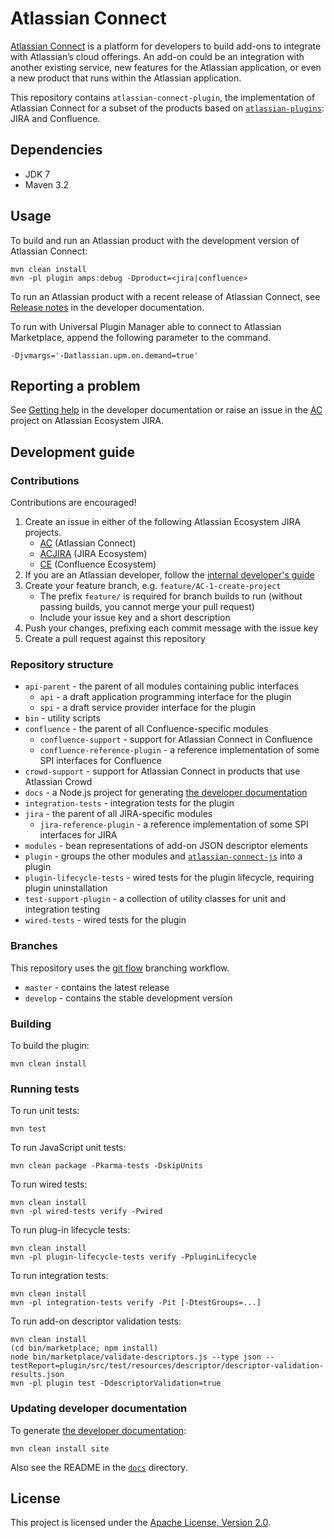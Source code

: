 # Atlassian Connect

[Atlassian Connect](https://connect.atlassian.com) is a platform for developers to build add-ons to integrate with
Atlassian’s cloud offerings. An add-on could be an integration with another existing service, new features for the
Atlassian application, or even a new product that runs within the Atlassian application.

This repository contains `atlassian-connect-plugin`, the implementation of Atlassian Connect for a subset of the
products based on [`atlassian-plugins`](https://bitbucket.org/atlassian/atlassian-plugins): JIRA and Confluence.

## Dependencies

* JDK 7
* Maven 3.2

## Usage

To build and run an Atlassian product with the development version of Atlassian Connect:

    mvn clean install
    mvn -pl plugin amps:debug -Dproduct=<jira|confluence>

To run an Atlassian product with a recent release of Atlassian Connect, see
[Release notes](https://developer.atlassian.com/static/connect/docs/latest/resources/release-notes.html) in the
developer documentation.

To run with Universal Plugin Manager able to connect to Atlassian Marketplace, append the following parameter to the command.

    -Djvmargs='-Datlassian.upm.on.demand=true'

## Reporting a problem

See [Getting help](https://developer.atlassian.com/static/connect/docs/latest/resources/getting-help.html) in the
developer documentation or raise an issue in the [AC](https://ecosystem.atlassian.net/browse/AC) project
on Atlassian Ecosystem JIRA.

## Development guide

### Contributions

Contributions are encouraged!

1. Create an issue in either of the following Atlassian Ecosystem JIRA projects.
    * [AC](https://ecosystem.atlassian.net/browse/AC) (Atlassian Connect)
    * [ACJIRA](https://ecosystem.atlassian.net/browse/ACJIRA) (JIRA Ecosystem)
    * [CE](https://ecosystem.atlassian.net/browse/CE) (Confluence Ecosystem)
2. If you are an Atlassian developer, follow the [internal developer's guide](https://extranet.atlassian.com/display/ARA/Atlassian+Connect+Internal+Developer%27s+Guide)
3. Create your feature branch, e.g. `feature/AC-1-create-project`
    * The prefix `feature/` is required for branch builds to run (without passing builds, you cannot merge your pull request)
    * Include your issue key and a short description
4. Push your changes, prefixing each commit message with the issue key
5. Create a pull request against this repository

### Repository structure

* `api-parent` - the parent of all modules containing public interfaces
	* `api` - a draft application programming interface for the plugin
	* `spi` - a draft service provider interface for the plugin
* `bin` - utility scripts
* `confluence` - the parent of all Confluence-specific modules
	* `confluence-support` - support for Atlassian Connect in Confluence
	* `confluence-reference-plugin` - a reference implementation of some SPI interfaces for Confluence
* `crowd-support` - support for Atlassian Connect in products that use Atlassian Crowd
* `docs` - a Node.js project for generating [the developer documentation](https://connect.atlassian.com)
* `integration-tests` - integration tests for the plugin
* `jira` - the parent of all JIRA-specific modules
	* `jira-reference-plugin` - a reference implementation of some SPI interfaces for JIRA
* `modules` - bean representations of add-on JSON descriptor elements
* `plugin` - groups the other modules and [`atlassian-connect-js`](https://bitbucket.org/atlassian/atlassian-connect-js) into a plugin
* `plugin-lifecycle-tests` - wired tests for the plugin lifecycle, requiring plugin uninstallation
* `test-support-plugin` - a collection of utility classes for unit and integration testing
* `wired-tests` - wired tests for the plugin

### Branches

This repository uses the [git flow](https://www.atlassian.com/git/workflows#!workflow-gitflow) branching workflow.

* `master` - contains the latest release
* `develop` - contains the stable development version

### Building

To build the plugin:

    mvn clean install

### Running tests

To run unit tests:

    mvn test

To run JavaScript unit tests:

    mvn clean package -Pkarma-tests -DskipUnits

To run wired tests:

    mvn clean install
    mvn -pl wired-tests verify -Pwired

To run plug-in lifecycle tests:

    mvn clean install
    mvn -pl plugin-lifecycle-tests verify -PpluginLifecycle

To run integration tests:

    mvn clean install
    mvn -pl integration-tests verify -Pit [-DtestGroups=...]

To run add-on descriptor validation tests:

    mvn clean install
    (cd bin/marketplace; npm install)
    node bin/marketplace/validate-descriptors.js --type json --testReport=plugin/src/test/resources/descriptor/descriptor-validation-results.json
    mvn -pl plugin test -DdescriptorValidation=true

### Updating developer documentation

To generate [the developer documentation](https://connect.atlassian.com):

    mvn clean install site

Also see the README in the [`docs`](docs) directory.

## License

This project is licensed under the [Apache License, Version 2.0](LICENSE.txt).